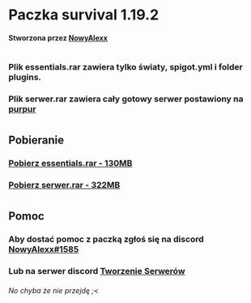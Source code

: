 <h1>Paczka survival 1.19.2</h1>
<h4>Stworzona przez <a href="https://github.com/NowyAlexx">NowyAlexx</a></h2>
<h1></h1>
<h3>Plik essentials.rar zawiera tylko światy, spigot.yml i folder plugins.</h3>
<h3>Plik serwer.rar zawiera cały gotowy serwer postawiony na <a href="https://purpurmc.org">purpur</a></h3>
<h1></h1>
<h2>Pobieranie</h2>
<h3><a href="https://download1586.mediafire.com/deabnjf97r2g-IOzgIuN2D9UmO6mVro2sifwfrNBnzSXNyLDwqNyrwlSFgeomG4y1BW7mKyO77Bnf2viGbjxdlelWw/151274ckqk8mdvd/essentials.rar">Pobierz essentials.rar - 130MB</a></h3>
<h3><a href="https://download1588.mediafire.com/rg3a12oagy4gmgHrc9924fT3mGJQYIRcm2eWA9RC_7IFgg_5o3SScj0oou6jsjEMEYz-un7UyXi-mGHFV8oyN0zkrw/wuv19kcmly0sq8c/serwer.rar">Pobierz serwer.rar - 322MB</a></h3>
<h1></h1>
<h2>Pomoc</h2>
<h3>Aby dostać pomoc z paczką zgłoś się na discord <a href="">NowyAlexx#1585</a></h3>
<h3>Lub na serwer discord <a href="https://dc.tworzeieserwerow.pl">Tworzenie Serwerów</a></h3>
<h6>No chyba że nie przejdę ;<</h6>

